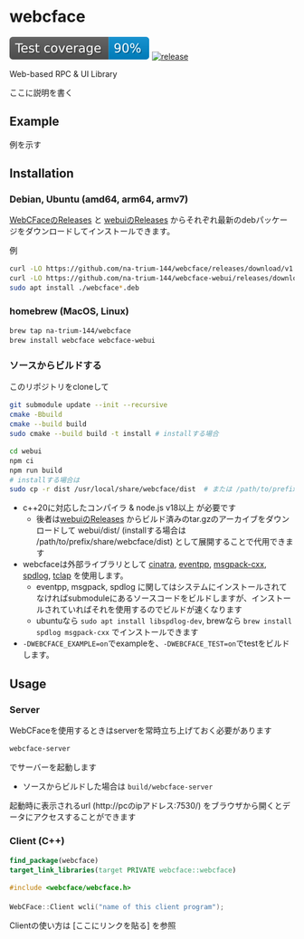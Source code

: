 # webcface

[![coverage](https://raw.githubusercontent.com/na-trium-144/webcface/badge/coverage.svg)](https://github.com/na-trium-144/webcface/actions/workflows/cmake-coverage.yml)
[![release](https://img.shields.io/github/v/release/na-trium-144/webcface)](https://github.com/na-trium-144/webcface/releases)

Web-based RPC &amp; UI Library

ここに説明を書く

## Example

例を示す

## Installation

### Debian, Ubuntu (amd64, arm64, armv7)
[WebCFaceのReleases](https://github.com/na-trium-144/webcface/releases) と [webuiのReleases](https://github.com/na-trium-144/webcface-webui/releases) からそれぞれ最新のdebパッケージをダウンロードしてインストールできます。

例
```bash
curl -LO https://github.com/na-trium-144/webcface/releases/download/v1.0.0/webcface_1.0.0_amd64.deb
curl -LO https://github.com/na-trium-144/webcface-webui/releases/download/v1.0.0/webcface-webui_1.0.0_all.deb
sudo apt install ./webcface*.deb
```

### homebrew (MacOS, Linux)
```bash
brew tap na-trium-144/webcface
brew install webcface webcface-webui
```

### ソースからビルドする
このリポジトリをcloneして
```bash
git submodule update --init --recursive
cmake -Bbuild
cmake --build build
sudo cmake --build build -t install # installする場合
```
```bash
cd webui
npm ci
npm run build
# installする場合は
sudo cp -r dist /usr/local/share/webcface/dist  # または /path/to/prefix/share/webcface/dist
```
* c++20に対応したコンパイラ & node.js v18以上 が必要です
	* 後者は[webuiのReleases](https://github.com/na-trium-144/webcface-webui/releases) からビルド済みのtar.gzのアーカイブをダウンロードして webui/dist/ (installする場合は /path/to/prefix/share/webcface/dist) として展開することで代用できます
* webcfaceは外部ライブラリとして [cinatra](https://github.com/qicosmos/cinatra), [eventpp](https://github.com/wqking/eventpp), [msgpack-cxx](https://github.com/msgpack/msgpack-c), [spdlog](https://github.com/gabime/spdlog), [tclap](https://tclap.sourceforge.net) を使用します。
	* eventpp, msgpack, spdlog に関してはシステムにインストールされてなければsubmoduleにあるソースコードをビルドしますが、インストールされていればそれを使用するのでビルドが速くなります
	* ubuntuなら `sudo apt install libspdlog-dev`, brewなら `brew install spdlog msgpack-cxx` でインストールできます
* `-DWEBCFACE_EXAMPLE=on`でexampleを、`-DWEBCFACE_TEST=on`でtestをビルドします。

## Usage

### Server
WebCFaceを使用するときはserverを常時立ち上げておく必要があります

```bash
webcface-server
```
でサーバーを起動します
* ソースからビルドした場合は `build/webcface-server`

起動時に表示されるurl (http://pcのipアドレス:7530/) をブラウザから開くとデータにアクセスすることができます

### Client (C++)

```cmake
find_package(webcface)
target_link_libraries(target PRIVATE webcface::webcface)
```

```c++
#include <webcface/webcface.h>

WebCFace::Client wcli("name of this client program");
```

Clientの使い方は [ここにリンクを貼る] を参照
